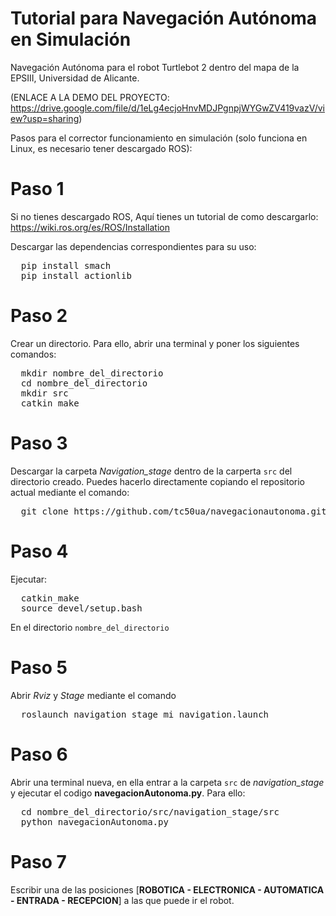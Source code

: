 # Tutorial para Navegación Autónoma en Simulación
Navegación Autónoma para el robot Turtlebot 2 dentro del mapa de la EPSIII, Universidad de Alicante.

(ENLACE A LA DEMO DEL PROYECTO: https://drive.google.com/file/d/1eLg4ecjoHnvMDJPgnpjWYGwZV419vazV/view?usp=sharing)


Pasos para el corrector funcionamiento en simulación (solo funciona en Linux, es necesario tener descargado ROS):

# Paso 1
Si no tienes descargado ROS, Aquí tienes un tutorial de como descargarlo: https://wiki.ros.org/es/ROS/Installation

Descargar las dependencias correspondientes para su uso:
<pre>
  pip install smach
  pip install actionlib
</pre>

# Paso 2
Crear un directorio. Para ello, abrir una terminal y poner los siguientes comandos:

<pre>
  mkdir nombre_del_directorio
  cd nombre_del_directorio
  mkdir src
  catkin_make
</pre>

# Paso 3

Descargar la carpeta *Navigation_stage* dentro de la carperta `src` del directorio creado. Puedes hacerlo directamente copiando el repositorio actual mediante el comando:

<pre>
  git clone https://github.com/tc50ua/navegacionautonoma.git
</pre>

# Paso 4

Ejecutar:
<pre>
  catkin_make
  source devel/setup.bash
</pre>
En el directorio `nombre_del_directorio`

# Paso 5

Abrir *Rviz* y *Stage* mediante el comando
<pre>
  roslaunch navigation_stage mi_navigation.launch
</pre>

# Paso 6
Abrir una terminal nueva, en ella entrar a la carpeta `src` de *navigation_stage* y ejecutar el codigo **navegacionAutonoma.py**. Para ello:
<pre>
  cd nombre_del_directorio/src/navigation_stage/src
  python navegacionAutonoma.py
</pre>

# Paso 7
Escribir una de las posiciones [**ROBOTICA - ELECTRONICA - AUTOMATICA - ENTRADA - RECEPCION**] a las que puede ir el robot.
